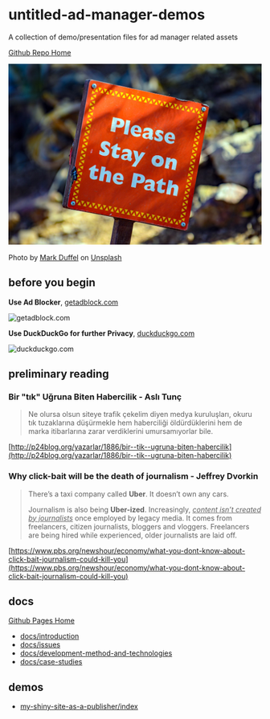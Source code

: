 # untitled-ad-manager-demos

A collection of demo/presentation files for ad manager related assets

[Github Repo Home](https://github.com/xkema/untitled-ad-manager-demos)

![mark-duffel-422279-unsplash.jpg](docs/images/mark-duffel-422279-unsplash.jpg)

Photo by [Mark Duffel](https://unsplash.com/photos/U5y077qrMdI) on [Unsplash](https://unsplash.com/collections/155571/hustle-and-grind)

## before you begin

**Use Ad Blocker**, [getadblock.com](https://getadblock.com)

![getadblock.com](https://getadblock.com/images/logo_adblock.png)

**Use DuckDuckGo for further Privacy**, [duckduckgo.com](https://duckduckgo.com)

![duckduckgo.com](https://duckduckgo.com/assets/logo_homepage.normal.v107.png)

## preliminary reading

### Bir "tık" Uğruna Biten Habercilik - Aslı Tunç

> Ne olursa olsun siteye trafik çekelim diyen medya kuruluşları, okuru tık tuzaklarına düşürmekle hem haberciliği öldürdüklerini hem de marka itibarlarına zarar verdiklerini umursamıyorlar bile.

[http://p24blog.org/yazarlar/1886/bir--tik--ugruna-biten-habercilik](http://p24blog.org/yazarlar/1886/bir--tik--ugruna-biten-habercilik)

### Why click-bait will be the death of journalism - Jeffrey Dvorkin

> There’s a taxi company called **Uber**. It doesn’t own any cars.
>
> Journalism is also being **Uber-ized**. Increasingly, *<u>content isn’t created by journalists</u>* once employed by legacy media. It comes from freelancers, citizen journalists, bloggers and vloggers. Freelancers are being hired while experienced, older journalists are laid off.

[https://www.pbs.org/newshour/economy/what-you-dont-know-about-click-bait-journalism-could-kill-you](https://www.pbs.org/newshour/economy/what-you-dont-know-about-click-bait-journalism-could-kill-you)

## docs

[Github Pages Home](https://xkema.github.io/untitled-ad-manager-demos)

- [docs/introduction](https://xkema.github.io/untitled-ad-manager-demos/docs/introduction)
- [docs/issues](https://xkema.github.io/untitled-ad-manager-demos/docs/issues)
- [docs/development-method-and-technologies](https://xkema.github.io/untitled-ad-manager-demos/docs/development-method-and-technologies)
- [docs/case-studies](https://xkema.github.io/untitled-ad-manager-demos/docs/case-studies)

## demos

- [my-shiny-site-as-a-publisher/index](https://xkema.github.io/untitled-ad-manager-demos/src/my-shiny-site-as-a-publisher)
